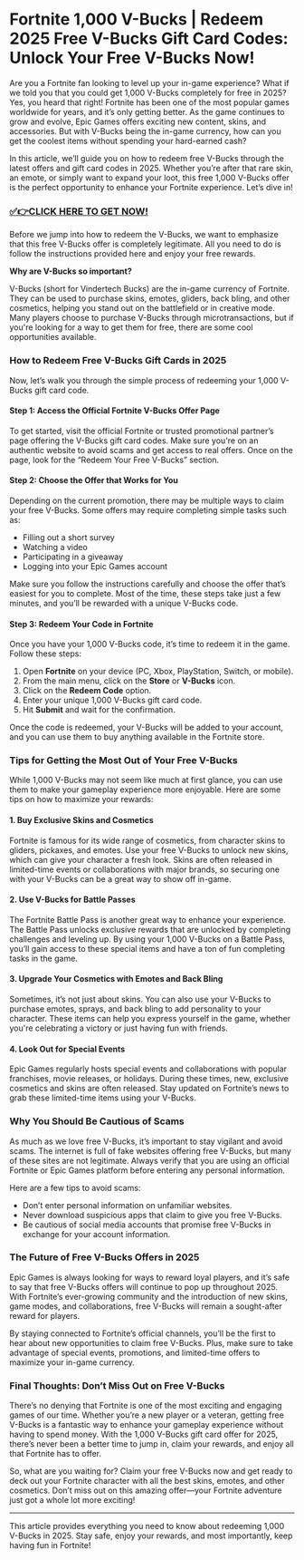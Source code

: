# Fortnite 1,000 V-Bucks | Redeem 2025 Free V-Bucks Gift Card Codes: Unlock Your Free V-Bucks Now!

Are you a Fortnite fan looking to level up your in-game experience? What if we told you that you could get 1,000 V-Bucks completely for free in 2025? Yes, you heard that right! Fortnite has been one of the most popular games worldwide for years, and it’s only getting better. As the game continues to grow and evolve, Epic Games offers exciting new content, skins, and accessories. But with V-Bucks being the in-game currency, how can you get the coolest items without spending your hard-earned cash?

In this article, we’ll guide you on how to redeem free V-Bucks through the latest offers and gift card codes in 2025. Whether you’re after that rare skin, an emote, or simply want to expand your loot, this free 1,000 V-Bucks offer is the perfect opportunity to enhance your Fortnite experience. Let’s dive in!

### [✅👉CLICK HERE TO GET NOW!](https://justfree.xyz/get/it/now/)

Before we jump into how to redeem the V-Bucks, we want to emphasize that this free V-Bucks offer is completely legitimate. All you need to do is follow the instructions provided here and enjoy your free rewards.

**Why are V-Bucks so important?**

V-Bucks (short for Vindertech Bucks) are the in-game currency of Fortnite. They can be used to purchase skins, emotes, gliders, back bling, and other cosmetics, helping you stand out on the battlefield or in creative mode. Many players choose to purchase V-Bucks through microtransactions, but if you're looking for a way to get them for free, there are some cool opportunities available.

### How to Redeem Free V-Bucks Gift Cards in 2025

Now, let’s walk you through the simple process of redeeming your 1,000 V-Bucks gift card code.

#### Step 1: Access the Official Fortnite V-Bucks Offer Page

To get started, visit the official Fortnite or trusted promotional partner’s page offering the V-Bucks gift card codes. Make sure you're on an authentic website to avoid scams and get access to real offers. Once on the page, look for the “Redeem Your Free V-Bucks” section.

#### Step 2: Choose the Offer that Works for You

Depending on the current promotion, there may be multiple ways to claim your free V-Bucks. Some offers may require completing simple tasks such as:

- Filling out a short survey
- Watching a video
- Participating in a giveaway
- Logging into your Epic Games account

Make sure you follow the instructions carefully and choose the offer that’s easiest for you to complete. Most of the time, these steps take just a few minutes, and you’ll be rewarded with a unique V-Bucks code.

#### Step 3: Redeem Your Code in Fortnite

Once you have your 1,000 V-Bucks code, it’s time to redeem it in the game. Follow these steps:

1. Open **Fortnite** on your device (PC, Xbox, PlayStation, Switch, or mobile).
2. From the main menu, click on the **Store** or **V-Bucks** icon.
3. Click on the **Redeem Code** option.
4. Enter your unique 1,000 V-Bucks gift card code.
5. Hit **Submit** and wait for the confirmation.

Once the code is redeemed, your V-Bucks will be added to your account, and you can use them to buy anything available in the Fortnite store.

### Tips for Getting the Most Out of Your Free V-Bucks

While 1,000 V-Bucks may not seem like much at first glance, you can use them to make your gameplay experience more enjoyable. Here are some tips on how to maximize your rewards:

#### 1. Buy Exclusive Skins and Cosmetics

Fortnite is famous for its wide range of cosmetics, from character skins to gliders, pickaxes, and emotes. Use your free V-Bucks to unlock new skins, which can give your character a fresh look. Skins are often released in limited-time events or collaborations with major brands, so securing one with your V-Bucks can be a great way to show off in-game.

#### 2. Use V-Bucks for Battle Passes

The Fortnite Battle Pass is another great way to enhance your experience. The Battle Pass unlocks exclusive rewards that are unlocked by completing challenges and leveling up. By using your 1,000 V-Bucks on a Battle Pass, you’ll gain access to these special items and have a ton of fun completing tasks in the game.

#### 3. Upgrade Your Cosmetics with Emotes and Back Bling

Sometimes, it’s not just about skins. You can also use your V-Bucks to purchase emotes, sprays, and back bling to add personality to your character. These items can help you express yourself in the game, whether you're celebrating a victory or just having fun with friends.

#### 4. Look Out for Special Events

Epic Games regularly hosts special events and collaborations with popular franchises, movie releases, or holidays. During these times, new, exclusive cosmetics and skins are often released. Stay updated on Fortnite’s news to grab these limited-time items using your V-Bucks.

### Why You Should Be Cautious of Scams

As much as we love free V-Bucks, it’s important to stay vigilant and avoid scams. The internet is full of fake websites offering free V-Bucks, but many of these sites are not legitimate. Always verify that you are using an official Fortnite or Epic Games platform before entering any personal information.

Here are a few tips to avoid scams:
- Don’t enter personal information on unfamiliar websites.
- Never download suspicious apps that claim to give you free V-Bucks.
- Be cautious of social media accounts that promise free V-Bucks in exchange for your account information.

### The Future of Free V-Bucks Offers in 2025

Epic Games is always looking for ways to reward loyal players, and it’s safe to say that free V-Bucks offers will continue to pop up throughout 2025. With Fortnite’s ever-growing community and the introduction of new skins, game modes, and collaborations, free V-Bucks will remain a sought-after reward for players.

By staying connected to Fortnite’s official channels, you’ll be the first to hear about new opportunities to claim free V-Bucks. Plus, make sure to take advantage of special events, promotions, and limited-time offers to maximize your in-game currency.

### Final Thoughts: Don’t Miss Out on Free V-Bucks

There’s no denying that Fortnite is one of the most exciting and engaging games of our time. Whether you’re a new player or a veteran, getting free V-Bucks is a fantastic way to enhance your gameplay experience without having to spend money. With the 1,000 V-Bucks gift card offer for 2025, there’s never been a better time to jump in, claim your rewards, and enjoy all that Fortnite has to offer.

So, what are you waiting for? Claim your free V-Bucks now and get ready to deck out your Fortnite character with all the best skins, emotes, and other cosmetics. Don’t miss out on this amazing offer—your Fortnite adventure just got a whole lot more exciting!

---

This article provides everything you need to know about redeeming 1,000 V-Bucks in 2025. Stay safe, enjoy your rewards, and most importantly, keep having fun in Fortnite!
